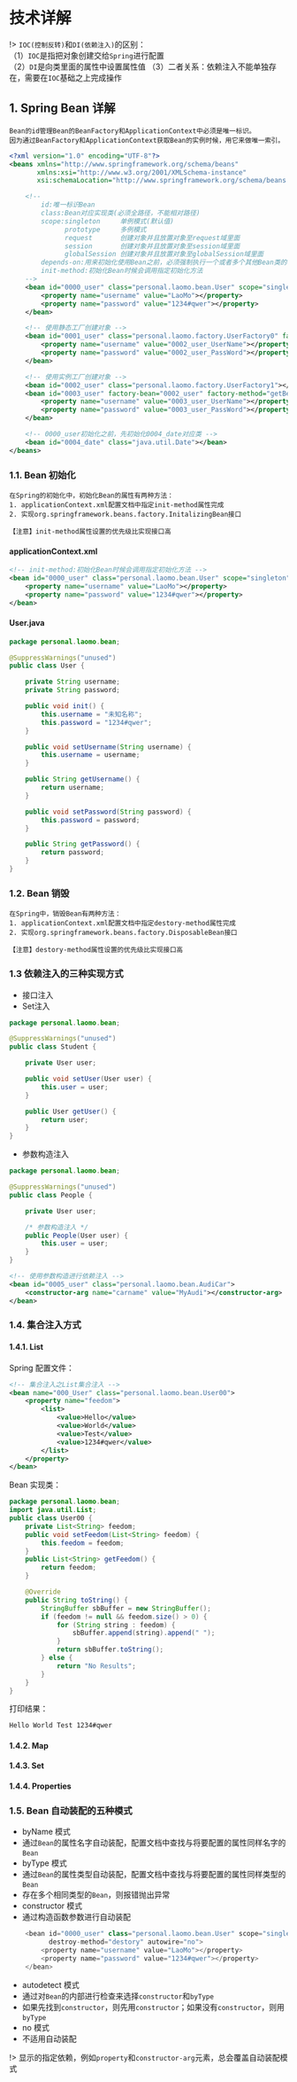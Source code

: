 # 技术详解

!>  `IOC(控制反转)`和`DI(依赖注入)`的区别：<br>
     （1）`IOC`是指把对象创建交给`Spring`进行配置<br>
     （2）`DI`是向类里面的属性中设置属性值
     （3）二者关系：依赖注入不能单独存在，需要在`IOC`基础之上完成操作

## 1. Spring Bean 详解

	Bean的id管理Bean的BeanFactory和ApplicationContext中必须是唯一标识。
	因为通过BeanFactory和ApplicationContext获取Bean的实例时候，用它来做唯一索引。

```XML
<?xml version="1.0" encoding="UTF-8"?>
<beans xmlns="http://www.springframework.org/schema/beans"
       xmlns:xsi="http://www.w3.org/2001/XMLSchema-instance"
       xsi:schemaLocation="http://www.springframework.org/schema/beans http://www.springframework.org/schema/beans/spring-beans.xsd">

    <!--
        id:唯一标识Bean
        class:Bean对应实现类(必须全路径，不能相对路径)
        scope:singleton     单例模式(默认值)
              prototype     多例模式
              request       创建对象并且放置对象至request域里面
              session       创建对象并且放置对象至session域里面
              globalSession 创建对象并且放置对象至globalSession域里面
        depends-on:用来初始化使用Bean之前，必须强制执行一个或者多个其他Bean类的初始化
        init-method:初始化Bean时候会调用指定初始化方法
    -->
    <bean id="0000_user" class="personal.laomo.bean.User" scope="singleton" depends-on="0004_date" init-method="init">
        <property name="username" value="LaoMo"></property>
        <property name="password" value="1234#qwer"></property>
    </bean>

    <!-- 使用静态工厂创建对象 -->
    <bean id="0001_user" class="personal.laomo.factory.UserFactory0" factory-method="getBean">
        <property name="username" value="0002_user_UserName"></property>
        <property name="password" value="0002_user_PassWord"></property>
    </bean>

    <!-- 使用实例工厂创建对象 -->
    <bean id="0002_user" class="personal.laomo.factory.UserFactory1"></bean>
    <bean id="0003_user" factory-bean="0002_user" factory-method="getBean">
        <property name="username" value="0003_user_UserName"></property>
        <property name="password" value="0003_user_PassWord"></property>
    </bean>

    <!-- 0000_user初始化之前，先初始化0004_date对应类 -->
    <bean id="0004_date" class="java.util.Date"></bean>
</beans>
```

### 1.1. Bean 初始化

	在Spring的初始化中，初始化Bean的属性有两种方法：
	1. applicationContext.xml配置文档中指定init-method属性完成
	2. 实现org.springframework.beans.factory.InitalizingBean接口

	【注意】init-method属性设置的优先级比实现接口高

#### applicationContext.xml
```XML
<!-- init-method:初始化Bean时候会调用指定初始化方法 -->
<bean id="0000_user" class="personal.laomo.bean.User" scope="singleton" depends-on="0004_date" init-method="init">
    <property name="username" value="LaoMo"></property>
    <property name="password" value="1234#qwer"></property>
</bean>
```
#### User.java
```java
package personal.laomo.bean;

@SuppressWarnings("unused")
public class User {

    private String username;
    private String password;

    public void init() {
        this.username = "未知名称";
        this.password = "1234#qwer";
    }

    public void setUsername(String username) {
        this.username = username;
    }

    public String getUsername() {
        return username;
    }

    public void setPassword(String password) {
        this.password = password;
    }

    public String getPassword() {
        return password;
    }
}
```

### 1.2. Bean 销毁

	在Spring中，销毁Bean有两种方法：
	1. applicationContext.xml配置文档中指定destory-method属性完成
	2. 实现org.springframework.beans.factory.DisposableBean接口

	【注意】destory-method属性设置的优先级比实现接口高

### 1.3 依赖注入的三种实现方式
- 接口注入
- Set注入

```java
package personal.laomo.bean;

@SuppressWarnings("unused")
public class Student {

    private User user;

    public void setUser(User user) {
        this.user = user;
    }

    public User getUser() {
        return user;
    }
}
```

- 参数构造注入

```java
package personal.laomo.bean;

@SuppressWarnings("unused")
public class People {

    private User user;

    /* 参数构造注入 */
    public People(User user) {
        this.user = user;
    }
}
```
```XML
<!-- 使用参数构造进行依赖注入 -->
<bean id="0005_user" class="personal.laomo.bean.AudiCar">
    <constructor-arg name="carname" value="MyAudi"></constructor-arg>
</bean>
```
### 1.4. 集合注入方式
#### 1.4.1. List
Spring 配置文件：
```XML
<!-- 集合注入之List集合注入 -->
<bean name="000_User" class="personal.laomo.bean.User00">
    <property name="feedom">
        <list>
            <value>Hello</value>
            <value>World</value>
            <value>Test</value>
            <value>1234#qwer</value>
        </list>
    </property>
</bean>
```
Bean 实现类：
```java
package personal.laomo.bean;
import java.util.List;
public class User00 {
    private List<String> feedom;
    public void setFeedom(List<String> feedom) {
        this.feedom = feedom;
    }
    public List<String> getFeedom() {
        return feedom;
    }

    @Override
    public String toString() {
        StringBuffer sbBuffer = new StringBuffer();
        if (feedom != null && feedom.size() > 0) {
            for (String string : feedom) {
                sbBuffer.append(string).append(" ");
            }
            return sbBuffer.toString();
        } else {
            return "No Results";
        }
    }
}
```
打印结果：
```bash
Hello World Test 1234#qwer 
```
#### 1.4.2. Map
#### 1.4.3. Set
#### 1.4.4. Properties

### 1.5. Bean 自动装配的五种模式
- byName 模式
 - 通过`Bean`的属性名字自动装配，配置文档中查找与将要配置的属性同样名字的`Bean`
- byType 模式
 - 通过`Bean`的属性类型自动装配，配置文档中查找与将要配置的属性同样类型的`Bean`
 - 存在多个相同类型的`Bean`，则报错抛出异常
- constructor 模式
 - 通过构造函数参数进行自动装配
```java
    <bean id="0000_user" class="personal.laomo.bean.User" scope="singleton" depends-on="0004_date" init-method="init"
          destroy-method="destory" autowire="no">
        <property name="username" value="LaoMo"></property>
        <property name="password" value="1234#qwer"></property>
    </bean>
```
- autodetect 模式
 - 通过对`Bean`的内部进行检查来选择`constructor`和`byType`
 - 如果先找到`constructor`，则先用`constructor`；如果没有`constructor`，则用`byType`
- no 模式
 - 不适用自动装配

!>  显示的指定依赖，例如`property`和`constructor-arg`元素，总会覆盖自动装配模式